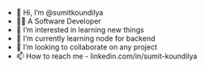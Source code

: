 - 👋 Hi, I’m @sumitkoundilya
- 👨‍💻 A Software Developer 
- 👀 I’m interested in learning new things
- 🌱 I’m currently learning node for backend
- 💞️ I’m looking to collaborate on any project
- 📫 How to reach me - linkedin.com/in/sumit-koundilya

<!---
sumitkoundilya/sumitkoundilya is a ✨ special ✨ repository because its `README.md` (this file) appears on your GitHub profile.
You can click the Preview link to take a look at your changes.
--->
